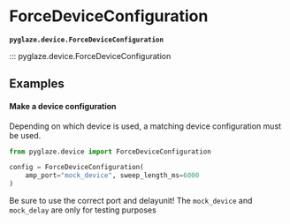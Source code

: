 # ForceDeviceConfiguration

**`pyglaze.device.ForceDeviceConfiguration`**

::: pyglaze.device.ForceDeviceConfiguration

## Examples


#### Make a device configuration
Depending on which device is used, a matching device configuration must be used.

```py
from pyglaze.device import ForceDeviceConfiguration

config = ForceDeviceConfiguration(
    amp_port="mock_device", sweep_length_ms=6000
)
```

Be sure to use the correct port and delayunit! The `mock_device` and `mock_delay` are only for testing purposes